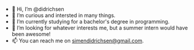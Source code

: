 - 👋 Hi, I’m @didrichsen
- 👀 I’m curious and intersted in many things. 
- 🌱 I’m currently studying for a bachelor's degree in programming. 
- 💞️ I’m looking for whatever interests me, but a summer intern would have been awesome!
- 📫 You can reach me on simendidrichsen@gmail.com.

<!---
didrichsen/didrichsen is a ✨ special ✨ repository because its `README.md` (this file) appears on your GitHub profile.
You can click the Preview link to take a look at your changes.
--->
